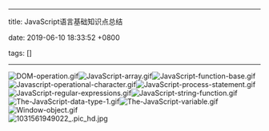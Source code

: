
---

title: JavaScript语言基础知识点总结

date: 2019-06-10 18:33:52 +0800

tags: []

---
![DOM-operation.gif](https://cdn.nlark.com/yuque/0/2019/gif/263301/1560163039525-630a8e58-036e-4b4c-ae18-688c6026b29d.gif#align=left&display=inline&height=2292&name=DOM-operation.gif&originHeight=2292&originWidth=1130&size=206822&status=done&width=1130)![JavaScript-array.gif](https://cdn.nlark.com/yuque/0/2019/gif/263301/1560163043046-1fbd8f81-075b-4644-943a-6f115a0eb392.gif#align=left&display=inline&height=2590&name=JavaScript-array.gif&originHeight=2590&originWidth=1492&size=251551&status=done&width=1492)![JavaScript-function-base.gif](https://cdn.nlark.com/yuque/0/2019/gif/263301/1560163041633-2e88166d-45a7-453b-84d0-b78151d99c06.gif#align=left&display=inline&height=1588&name=JavaScript-function-base.gif&originHeight=1588&originWidth=902&size=126130&status=done&width=902)![Javascript-operational-character.gif](https://cdn.nlark.com/yuque/0/2019/gif/263301/1560163044304-e15e6fe7-6cb0-4191-a5c8-c58c0876309e.gif#align=left&display=inline&height=4809&name=Javascript-operational-character.gif&originHeight=4809&originWidth=1118&size=426937&status=done&width=1118)![JavaScript-process-statement.gif](https://cdn.nlark.com/yuque/0/2019/gif/263301/1560163043011-fc1ff0f4-8da6-411e-be0b-5013c3183fb4.gif#align=left&display=inline&height=2512&name=JavaScript-process-statement.gif&originHeight=2512&originWidth=1023&size=199280&status=done&width=1023)![JavaScript-regular-expressions.gif](https://cdn.nlark.com/yuque/0/2019/gif/263301/1560163043569-f80d0d8d-1cbf-4448-80de-6b286162a794.gif#align=left&display=inline&height=2910&name=JavaScript-regular-expressions.gif&originHeight=2910&originWidth=1202&size=239084&status=done&width=1202)![JavaScript-string-function.gif](https://cdn.nlark.com/yuque/0/2019/gif/263301/1560163044242-6f2834f1-3256-4db3-8af0-d6718554e50c.gif#align=left&display=inline&height=3708&name=JavaScript-string-function.gif&originHeight=3708&originWidth=1584&size=371504&status=done&width=1584)![The-JavaScript-data-type-1.gif](https://cdn.nlark.com/yuque/0/2019/gif/263301/1560163043569-bac8c44b-c546-4ccf-9170-1ae088dc6e03.gif#align=left&display=inline&height=3360&name=The-JavaScript-data-type-1.gif&originHeight=3360&originWidth=1042&size=218374&status=done&width=1042)![The-JavaScript-variable.gif](https://cdn.nlark.com/yuque/0/2019/gif/263301/1560163042002-6539c1fd-0f41-4d70-809e-73d2086c9324.gif#align=left&display=inline&height=1681&name=The-JavaScript-variable.gif&originHeight=1681&originWidth=1010&size=124870&status=done&width=1010)![Window-object.gif](https://cdn.nlark.com/yuque/0/2019/gif/263301/1560163044225-7ea1878f-4d03-4582-b626-ff66caf2795f.gif#align=left&display=inline&height=4255&name=Window-object.gif&originHeight=4255&originWidth=983&size=344630&status=done&width=983)<br />![1031561949022_.pic_hd.jpg](https://cdn.nlark.com/yuque/0/2019/jpeg/263301/1561949084579-8b2e47c8-453c-40e5-8b6c-c1c99039e8fd.jpeg#align=left&display=inline&height=1341&name=1031561949022_.pic_hd.jpg&originHeight=3162&originWidth=1759&size=423701&status=done&width=746)

